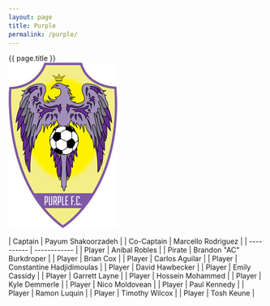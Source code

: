 ```yaml
---
layout: page
title: Purple
permalink: /purple/
---
```


<div class="card mt-3">
<div class="card-header text-center bg-purple text-white">{{ page.title }}</div>
<div class="card-body mx-auto">
<div class="row">
<div class="col-md-4 mb-3 d-flex justify-content-center">
    <img src="/images/teams/purple.jpg" class="img-fluid my-auto rounded"/>
</div>

<div class="col-md-8 d-flex justify-content-center" markdown=1>

| Captain | Payum Shakoorzadeh |
| Co-Captain | Marcello Rodriguez |
| ---------- | ------------ |
| Player | Anibal Robles |
| Pirate | Brandon "AC" Burkdroper |
| Player | Brian Cox |
| Player | Carlos Aguilar |
| Player | Constantine Hadjidimoulas |
| Player | David Hawbecker |
| Player | Emily Cassidy |
| Player | Garrett Layne |
| Player | Hossein Mohammed |
| Player | Kyle Demmerle |
| Player | Nico Moldovean |
| Player | Paul Kennedy |
| Player | Ramon Luquin |
| Player | Timothy Wilcox |
| Player | Tosh Keune |

</div>

</div>
</div>
</div>
